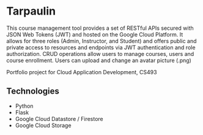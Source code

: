 # Tarpaulin

This course management tool provides a set of RESTful APIs secured with JSON Web Tokens (JWT) and hosted on the Google Cloud Platform. 
It allows for three roles (Admin, Instructor, and Student) and offers public and private access to resources and endpoints via JWT authentication and role authorization. 
CRUD operations allow users to manage courses, users and course enrollment. Users can upload and change an avatar picture (.png)

Portfolio project for Cloud Application Development, CS493

## Technologies
- Python
- Flask
- Google Cloud Datastore / Firestore
- Google Cloud Storage
